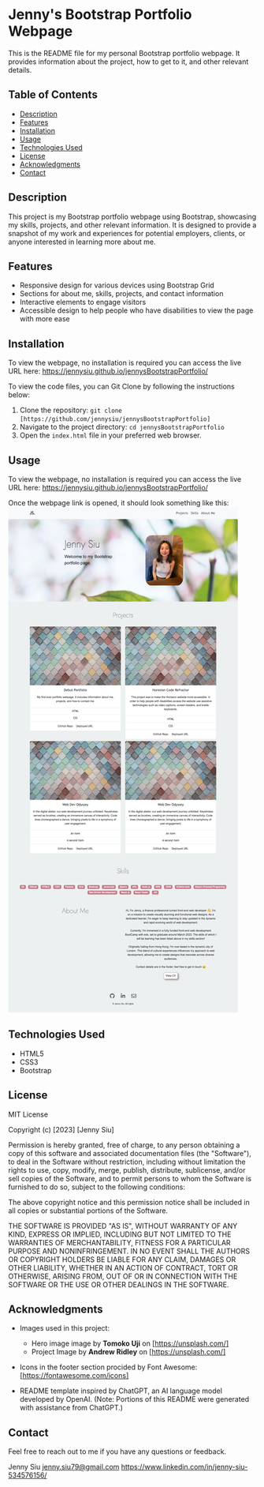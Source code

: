 # Jenny's Bootstrap Portfolio Webpage

This is the README file for my personal Bootstrap portfolio webpage. It provides information about the project, how to get to it, and other relevant details.


## Table of Contents

- [Description](#description)
- [Features](#features)
- [Installation](#installation)
- [Usage](#usage)
- [Technologies Used](#technologies-used)
- [License](#license)
- [Acknowledgments](#acknowledgments)
- [Contact](#contact)


## Description

This project is my Bootstrap portfolio webpage using Bootstrap, showcasing my skills, projects, and other relevant information. It is designed to provide a snapshot of my work and experiences for potential employers, clients, or anyone interested in learning more about me.


## Features

- Responsive design for various devices using Bootstrap Grid
- Sections for about me, skills, projects, and contact information
- Interactive elements to engage visitors
- Accessible design to help people who have disabilities to view the page with more ease


## Installation

To view the webpage, no installation is required you can access the live URL here: https://jennysiu.github.io/jennysBootstrapPortfolio/

To view the code files, you can Git Clone by following the instructions below:
1. Clone the repository: `git clone [https://github.com/jennysiu/jennysBootstrapPortfolio]`
2. Navigate to the project directory: `cd jennysBootstrapPortfolio`
3. Open the `index.html` file in your preferred web browser.


## Usage

To view the webpage, no installation is required you can access the live URL here: https://jennysiu.github.io/jennysBootstrapPortfolio/

Once the webpage link is opened, it should look something like this:
![Demo image of how the webpage should look like upon opening.](assets/images/demoOfDeployedPage.png)


## Technologies Used

- HTML5
- CSS3
- Bootstrap


## License

MIT License

Copyright (c) [2023] [Jenny Siu]

Permission is hereby granted, free of charge, to any person obtaining a copy of this software and associated documentation files (the "Software"), to deal in the Software without restriction, including without limitation the rights to use, copy, modify, merge, publish, distribute, sublicense, and/or sell copies of the Software, and to permit persons to whom the Software is furnished to do so, subject to the following conditions:

The above copyright notice and this permission notice shall be included in all copies or substantial portions of the Software.

THE SOFTWARE IS PROVIDED "AS IS", WITHOUT WARRANTY OF ANY KIND, EXPRESS OR IMPLIED, INCLUDING BUT NOT LIMITED TO THE WARRANTIES OF MERCHANTABILITY, FITNESS FOR A PARTICULAR PURPOSE AND NONINFRINGEMENT. IN NO EVENT SHALL THE AUTHORS OR COPYRIGHT HOLDERS BE LIABLE FOR ANY CLAIM, DAMAGES OR OTHER LIABILITY, WHETHER IN AN ACTION OF CONTRACT, TORT OR OTHERWISE, ARISING FROM, OUT OF OR IN CONNECTION WITH THE SOFTWARE OR THE USE OR OTHER DEALINGS IN THE SOFTWARE.


## Acknowledgments
- Images used in this project:
  - Hero image image by **Tomoko Uji** on [https://unsplash.com/]
  - Project Image by  **Andrew Ridley** on [https://unsplash.com/]

- Icons in the footer section procided by Font Awesome: [https://fontawesome.com/icons]

- README template inspired by ChatGPT, an AI language model developed by OpenAI.
  (Note: Portions of this README were generated with assistance from ChatGPT.)


## Contact
Feel free to reach out to me if you have any questions or feedback.

Jenny Siu
jenny.siu79@gmail.com
https://www.linkedin.com/in/jenny-siu-534576156/
